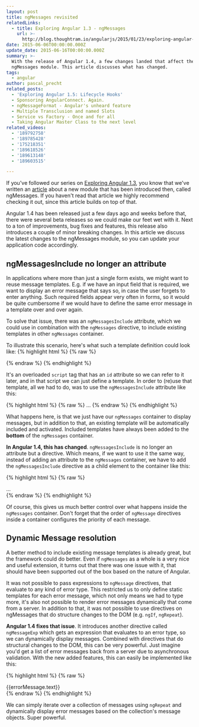 ```yaml
---
layout: post
title: ngMessages revisited
relatedLinks:
  - title: Exploring Angular 1.3 - ngMessages
    url: >-
      http://blog.thoughtram.io/angularjs/2015/01/23/exploring-angular-1.3-ngMessages.html
date: 2015-06-06T00:00:00.000Z
update_date: 2015-06-16T00:00:00.000Z
summary: >-
  With the release of Angular 1.4, a few changes landed that affect the
  ngMessages module. This article discusses what has changed.
tags:
  - angular
author: pascal_precht
related_posts:
  - 'Exploring Angular 1.5: Lifecycle Hooks'
  - Sponsoring AngularConnect. Again.
  - ngMessageFormat - Angular's unheard feature
  - Multiple Transclusion and named Slots
  - Service vs Factory - Once and for all
  - Taking Angular Master Class to the next level
related_videos:
  - '189792758'
  - '189785428'
  - '175218351'
  - '189618526'
  - '189613148'
  - '189603515'

---
```


If you've followed our series on [Exploring Angular 1.3](http://blog.thoughtram.io/exploring-angular-1.3), you know that we've written an [article](http://blog.thoughtram.io/angularjs/2015/01/23/exploring-angular-1.3-ngMessages.html) about a new module that has been introduced then, called ngMessages. If you haven't read that article we highly recommend checking it out, since this article builds on top of that.

Angular 1.4 has been released just a few days ago and weeks before that, there were several beta releases so we could make our feet wet with it. Next to a ton of improvements, bug fixes and features, this release also introduces a couple of minor breaking changes. In this article we discuss the latest changes to the ngMessages module, so you can update your application code accordingly.

## ngMessagesInclude no longer an attribute

In applications where more than just a single form exists, we might want to reuse message templates. E.g. if we have an input field that is required, we want to display an error message that says so, in case the user forgets to enter anything. Such required fields appear very often in forms, so it would be quite cumbersome if we would have to define the same error message in a template over and over again.

To solve that issue, there was an `ngMessagesInclude` attribute, which we could use in combination with the `ngMessages` directive, to include existing templates in other `ngMessages` container.

To illustrate this scenario, here's what such a template definition could look like:
{% highlight html %}
{% raw %}
<script type="script/ng-template" id="required-message">
  <ng-message when="required">
    This field is required!
  </ng-message>
</script>
{% endraw %}
{% endhighlight %}

It's an overloaded `script` tag that has an `id` attribute so we can refer to it later, and in that script we can just define a template. In order to (re)use that template, all we had to do, was to use the `ngMessagesInclude` attribute like this:

{% highlight html %}
{% raw %}
<ng-messages ng-messages-include="required-message" for="otherForm.field.$error">
  ...
</ng-messages>
{% endraw %}
{% endhighlight %}

What happens here, is that we just have our `ngMessages` container to display messages, but in addition to that, an existing template will be automatically included and activated. Included templates have always been added to the **bottom** of the `ngMessages` container.

**In Angular 1.4, this has changed**. `ngMessagesInclude` is no longer an attribute but a directive. Which means, if we want to use it the same way, instead of adding an attribute to the `ngMessages` container, we have to add the `ngMessagesInclude` directive as a child element to the container like this:

{% highlight html %}
{% raw %}
<ng-messages for="otherForm.field.$error">
  <div ng-message="minlength">...<div>
  <div ng-messages-include="required-message"></div>
</ng-messages>
{% endraw %}
{% endhighlight %}

Of course, this gives us much better control over what happens inside the `ngMessages` container. Don't forget that the order of `ngMessage` directives inside a container configures the priority of each message.

## Dynamic Message resolution

A better method to include existing message templates is already great, but the framework could do better. Even if `ngMessages` as a whole is a very nice and useful extension, it turns out that there was one issue with it, that should have been supported out of the box based on the nature of Angular.

It was not possible to pass expressions to `ngMessage` directives, that evaluate to any kind of error type. This restricted us to only define static templates for each error message, which not only means we had to type more, it's also not possible to render error messages dynamically that come from a server. In addition to that, it was not possible to use directives on ngMessages that do structure changes to the DOM (e.g. `ngIf`, `ngRepeat`).

**Angular 1.4 fixes that issue**. It introduces another directive called `ngMessageExp` which gets an expression that evaluates to an error type, so we can dynamically display messages. Combined with directives that do structural changes to the DOM, this can be very powerful. Just imagine you'd get a list of error messages back from a server due to asynchronous validation. With the new added features, this can easily be implemented like this:

{% highlight html %}
{% raw %}
<ng-messages for="otherForm.field.$error">
  <div ng-repeat="errorMessage in errorMessages">
    <div ng-message-exp="errorMessage.type">
      {{errorMessage.text}}
    </div>
  </div>
</ng-messages>
{% endraw %}
{% endhighlight %}

We can simply iterate over a collection of messages using `ngRepeat` and dynamically display error messages based on the collection's message objects. Super powerful.

